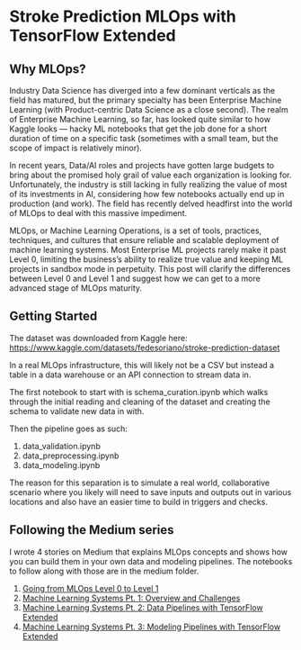 # Stroke Prediction MLOps with TensorFlow Extended
## Why MLOps?

Industry Data Science has diverged into a few dominant verticals as the field has matured, but the primary specialty has been Enterprise Machine Learning (with Product-centric Data Science as a close second). The realm of Enterprise Machine Learning, so far, has looked quite similar to how Kaggle looks — hacky ML notebooks that get the job done for a short duration of time on a specific task (sometimes with a small team, but the scope of impact is relatively minor).

In recent years, Data/AI roles and projects have gotten large budgets to bring about the promised holy grail of value each organization is looking for. Unfortunately, the industry is still lacking in fully realizing the value of most of its investments in AI, considering how few notebooks actually end up in production (and work). The field has recently delved headfirst into the world of MLOps to deal with this massive impediment.

MLOps, or Machine Learning Operations, is a set of tools, practices, techniques, and cultures that ensure reliable and scalable deployment of machine learning systems. Most Enterprise ML projects rarely make it past Level 0, limiting the business’s ability to realize true value and keeping ML projects in sandbox mode in perpetuity. This post will clarify the differences between Level 0 and Level 1 and suggest how we can get to a more advanced stage of MLOps maturity.

## Getting Started

The dataset was downloaded from Kaggle here: https://www.kaggle.com/datasets/fedesoriano/stroke-prediction-dataset

In a real MLOps infrastructure, this will likely not be a CSV but instead a table in a data warehouse or an API connection to stream data in.

The first notebook to start with is schema_curation.ipynb which walks through the initial reading and cleaning of the dataset and creating the schema to validate new data in with.

Then the pipeline goes as such:
1. data_validation.ipynb
2. data_preprocessing.ipynb
3. data_modeling.ipynb

The reason for this separation is to simulate a real world, collaborative scenario where you likely will need to save inputs and outputs out in various locations and also have an easier time to build in triggers and checks.

## Following the Medium series

I wrote 4 stories on Medium that explains MLOps concepts and shows how you can build them in your own data and modeling pipelines. The notebooks to follow along with those are in the medium folder.

1. [Going from MLOps Level 0 to Level 1](https://medium.com/fulcrumanalytics/going-from-mlops-level-0-to-level-1-96599416fe24)
2. [Machine Learning Systems Pt. 1: Overview and Challenges](https://pub.towardsai.net/machine-learning-systems-pt-1-overview-and-challenges-2e3f60381583)
3. [Machine Learning Systems Pt. 2: Data Pipelines with TensorFlow Extended](https://pub.towardsai.net/machine-learning-systems-pt-2-data-pipelines-with-tensorflow-extended-92da85180d0f)
4. [Machine Learning Systems Pt. 3: Modeling Pipelines with TensorFlow Extended](https://pub.towardsai.net/machine-learning-systems-pt-3-modeling-pipelines-with-tensorflow-extended-976d01702b4c)
